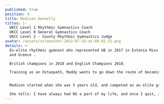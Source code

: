 ```yaml
---
published: true
position: 4
title: Madison Kennelly
titles: |-
  UKCC Level 1 Rhythmic Gymnastics Coach
  UKCC Level 0 General Gymnastics Coach
  UKCC Level 2 - County Rhythmic Gymnastics Judge
avatar: /assets/screenshot-2022-07-16-at-09.02.52.png
details: >-
  Ex-elite rhythmic gymnast who represented GB in 2017 in Estonia Miss Valentine
  and Greece . 

  British champions in 2018 and English Champions 2018. 

  Training as an Osteopath, Maddy wants to go down the route of becoming an osteopath specialised in professional sports players in gymnastics, and dancing sports. 


  Madison started when she was 5 years old, and competed as an elite group gymnast for 13 years. 

  She tells: I have always had RG a part of my life, and once I quit, it was like something was missing. When I moved to London, I was looking for a job whilst in university and applied to Rhythmic Excellence. Once i started coaching, I knew I never wanted to leave RG again. I love seeing the gymnasts' faces when they have done something well. Coaching has helped me personally, professionally and mentally; the team is so lovely and coaching is always a laugh.
---
```

